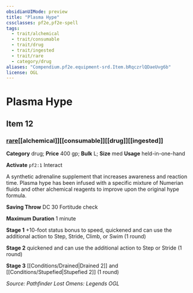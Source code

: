 ```yaml
---
obsidianUIMode: preview
title: "Plasma Hype"
cssclasses: pf2e,pf2e-spell
tags:
  - trait/alchemical
  - trait/consumable
  - trait/drug
  - trait/ingested
  - trait/rare
  - category/drug
aliases: "Compendium.pf2e.equipment-srd.Item.bRqczrlQDaeUvg6b"
license: OGL
---
```

# Plasma Hype
## Item 12
### [rare](rare "Rare Rarity Trait")[[alchemical]][[consumable]][[drug]][[ingested]]

**Category** drug; 
**Price** 400 gp; 
**Bulk** L; **Size** med
**Usage** held-in-one-hand

**Activate** `pf2:1` Interact

A synthetic adrenaline supplement that increases awareness and reaction time. Plasma hype has been infused with a specific mixture of Numerian fluids and other alchemical reagents to improve upon the original hype formula.

**Saving Throw** DC 30 Fortitude check

**Maximum Duration** 1 minute

**Stage 1** +10-foot status bonus to speed, quickened and can use the additional action to Step, Stride, Climb, or Swim (1 round)

**Stage 2** quickened and can use the additional action to Step or Stride (1 round)

**Stage 3** [[Conditions/Drained|Drained 2]] and [[Conditions/Stupefied|Stupefied 2]] (1 round)

*Source: Pathfinder Lost Omens: Legends*
*OGL*